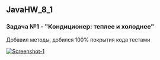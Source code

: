 ## JavaHW_8_1
### Задача №1 - "Кондиционер: теплее и холоднее"
Добавил методы, добился 100% покрытия кода тестами

<a href="https://imgbb.com/"><img src="https://i.ibb.co/XymrnR1/Screenshot-1.png" alt="Screenshot-1" border="0" /></a>
